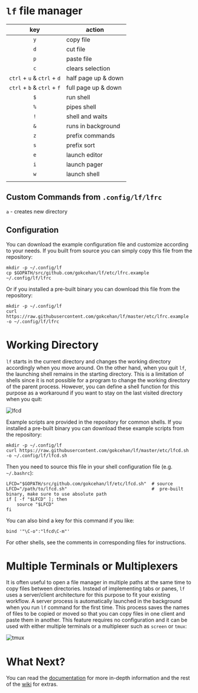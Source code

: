 # `lf` file manager

|             key             | action              |
|:---------------------------:|---------------------|
|             `y`             | copy file           |
|             `d`             | cut file            |
|             `p`             | paste file          | 
|             `c`             | clears selection    |
| `ctrl` + `u` & `ctrl` + `d` | half page up & down |
| `ctrl` + `b` & `ctrl` + `f` | full page up & down |
|             `$`             | run shell           |
|             `%`             | pipes shell         |
|             `!`             | shell and waits     |
|             `&`             | runs in background  |
|             `z`             | prefix commands     | 
|             `s`             | prefix sort         |
|             `e`             | launch editor       |
|             `i`             | launch pager        |
|             `w`             | launch shell        |
|                             |                     |

## Custom Commands from `.config/lf/lfrc`
`a` - creates new directory


## Configuration

You can download the example configuration file and customize according to your needs.
If you built from source you can simply copy this file from the repository:

    mkdir -p ~/.config/lf
    cp $GOPATH/src/github.com/gokcehan/lf/etc/lfrc.example ~/.config/lf/lfrc

Or if you installed a pre-built binary you can download this file from the repository:

    mkdir -p ~/.config/lf
    curl https://raw.githubusercontent.com/gokcehan/lf/master/etc/lfrc.example -o ~/.config/lf/lfrc

# Working Directory

`lf` starts in the current directory and changes the working directory accordingly when you move around.
On the other hand, when you quit `lf`, the launching shell remains in the starting directory.
This is a limitation of shells since it is not possible for a program to change the working directory of the parent process.
However, you can define a shell function for this purpose as a workaround if you want to stay on the last visited directory when you quit:

![lfcd](https://media.giphy.com/media/kE3fm0GzocYQkyqDVR/giphy.gif)

Example scripts are provided in the repository for common shells.
If you installed a pre-built binary you can download these example scripts from the repository:

    mkdir -p ~/.config/lf
    curl https://raw.githubusercontent.com/gokcehan/lf/master/etc/lfcd.sh -o ~/.config/lf/lfcd.sh

Then you need to source this file in your shell configuration file (e.g. `~/.bashrc`):

    LFCD="$GOPATH/src/github.com/gokcehan/lf/etc/lfcd.sh"  # source
    LFCD="/path/to/lfcd.sh"                                #  pre-built binary, make sure to use absolute path
    if [ -f "$LFCD" ]; then
        source "$LFCD"
    fi

You can also bind a key for this command if you like:

    bind '"\C-o":"lfcd\C-m"'

For other shells, see the comments in corresponding files for instructions.

# Multiple Terminals or Multiplexers

It is often useful to open a file manager in multiple paths at the same time to copy files between directories.
Instead of implementing tabs or panes, `lf` uses a server/client architecture for this purpose to fit your existing workflow.
A server process is automatically launched in the background when you run `lf` command for the first time.
This process saves the names of files to be copied or moved so that you can copy files in one client and paste them in another.
This feature requires no configuration and it can be used with either multiple terminals or a multiplexer such as `screen` or `tmux`:

![tmux](https://media.giphy.com/media/LVd3lzlMYSYDnVQbdO/giphy.gif)

# What Next?

You can read the [documentation](https://godoc.org/github.com/gokcehan/lf) for more in-depth information and the rest of the [wiki](https://github.com/gokcehan/lf/wiki) for extras.
